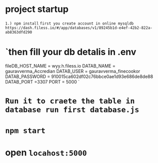 # project startup
`1.) npm install` 
`first you create account in online mysqldb https://dash.filess.io/#/app/databases/v1/89245b1d-e4ef-42b2-822a-ab8363dfd290 `
# `then fill your db detalis in .env 
fileDB_HOST_NAME = wyy.h.filess.io
DATAB_NAME = gauravverma_Accredian
DATAB_USER = gauravverma_finecookor
DATAB_PASSWORD = 910015ca602df02c76bbce0ae1d93e686de8de88
DATAB_PORT =3307
PORT = 5000 `
# `Run it to craete the table in database run first database.js `
# `npm start `
# open `locahost:5000`
